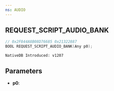 ```yaml
---
ns: AUDIO
---
```

## REQUEST_SCRIPT_AUDIO_BANK

```c
// 0x2F844A8B08D76685 0x21322887
BOOL REQUEST_SCRIPT_AUDIO_BANK(Any p0);
```

```
NativeDB Introduced: v1207
```

## Parameters
* **p0**:
